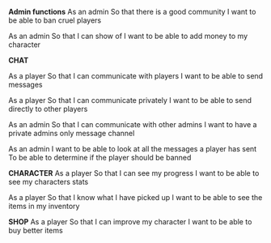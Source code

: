 
**Admin functions**
As an admin
So that there is a good community
I want to be able to ban cruel players

As an admin
So that I can show of
I want to be able to add money to my character

**CHAT**

As a player
So that I can communicate with players
I want to be able to send messages

As a player
So that I can communicate privately
I want to be able to send directly to other players

As an admin
So that I can communicate with other admins
I want to have a private admins only message channel

As an admin
I want to be able to look at all the messages a player has sent
To be able to determine if the player should be banned

**CHARACTER**
As a player
So that I can see my progress
I want to be able to see my characters stats

As a player
So that I know what I have picked up
I want to be able to see the items in my inventory

**SHOP**
As a player
So that I can improve my character
I want to be able to buy better items